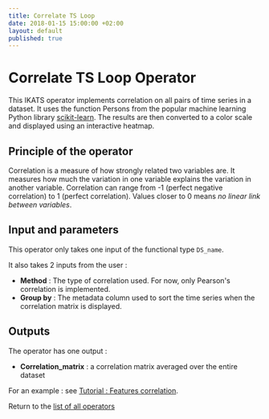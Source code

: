 ```yaml
---
title: Correlate TS Loop
date: 2018-01-15 15:00:00 +02:00
layout: default
published: true
---
```

# Correlate TS Loop Operator

This IKATS operator implements correlation on all pairs of time series in a dataset. It uses the function Persons from the popular machine learning Python library [scikit-learn](http://scikit-learn.org/stable/). The results are then converted to a color scale and displayed using an interactive heatmap.

## Principle of the operator

Correlation is a measure of how strongly related two variables are. It measures how much the variation in one variable explains the variation in another variable. Correlation can range from -1 (perfect negative correlation) to 1 (perfect correlation). Values closer to 0 means *no linear link between variables*.

## Input and parameters

This operator only takes one input of the functional type `DS_name`.

It also takes 2 inputs from the user :

- **Method** : The type of correlation used. For now, only Pearson's correlation is implemented.
- **Group by** : The metadata column used to sort the time series when the correlation matrix is displayed.


## Outputs

The operator has one output :

 - **Correlation_matrix** : a correlation matrix averaged over the entire dataset


 For an example : see [Tutorial : Features correlation](/doc/tutorials/tuto_corr.html).

Return to the [list of all operators](/operators.html)
